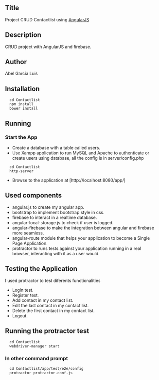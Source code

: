 ## Title
Project CRUD Contactlist using [AngularJS](http://www.angularjs.org/)
## Description
CRUD project with AngularJS and firebase.
## Author
Abel García Luis
## Installation
```
  cd Contactlist
  npm install
  bower install
```
## Running
### Start the App
* Create a database with a table called users.
* Use Xampp application to run MySQL and Apache to authenticate or create users using database, all the config is in server/config.php
```
  cd Contactlist
  http-server
```
* Browse to the application at [http://localhost:8080/app/]
## Used components
* angular.js to create my angular app.
* bootstrap to implement bootstrap style in css.
* firebase to interact in a realtime database.
* angular-local-storage.js to check if user is logged.
* angular-firebase to make the integration between angular and firebase more seamless.
* angular-route module that helps your application to become a Single Page Application.
* protractor to runs tests against your application running in a real browser, interacting with it as a user would.
## Testing the Application
I used protractor to test diferents functionalities
* Login test.
* Register test.
* Add contact in my contact list.
* Edit the last contact in my contact list.
* Delete the first contact in my contact list.
* Logout.
## Running the protractor test
```
  cd Contactlist
  webdriver-manager start
```
### In other command prompt
```
  cd Contactlist/app/test/e2e/config
  protractor protractor.conf.js
```
